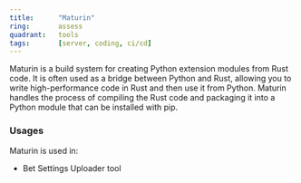 ```yaml
---
title:      "Maturin"
ring:       assess
quadrant:   tools
tags:       [server, coding, ci/cd]
---
```


Maturin is a build system for creating Python extension modules from Rust code. It is often used as a bridge between Python and Rust, allowing you to write high-performance code in Rust and then use it from Python. Maturin handles the process of compiling the Rust code and packaging it into a Python module that can be installed with pip.

### Usages
Maturin is used in:
- Bet Settings Uploader tool

